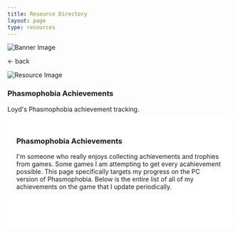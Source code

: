 ```yaml
---
title: Resource Directory
layout: page
type: resources
---
```

<style>
    hr.has-background-black {
        display: none;
    }

    h1.title {
        display: none;
    }
</style>
<link rel="stylesheet" href="https://api.scyted.tv/wave-development/dashboard/scytedtv-resources-mobile.css">
<body>

<!-- <div class="mobile-error">
  <div id="error-message" style="color: red;">
    ScytedTV Resources isn't currently available to mobile users at this time.
  </div>
</div> -->

<div class="banner">
    <img src="https://cdn.scyted.tv/website-assets/resource-portal/banner.jpg" alt="Banner Image" class="banner-image">
  </div>

<div class="resource-container">
  
  <div class="resource-wrapper">
  
  <div class="resource-back" onclick="backButton()"><p>← back</p></div>

  <div class="resource-info-box">
    <img src="https://cdn.scyted.tv/website-assets/resource-portal/logos/loyd-phasmophobia.jpg" alt="Resource Image" class="resource-image">
    <h3>Phasmophobia Achievements</h3>
    Loyd's Phasmophobia achievement tracking.<br>
  </div>
  
  </div>
  
<div class="resource-box">

  <div id="login-container" class="login-container">
  </div>

  <style>
    .user-info-box {
        flex: 1;
        padding: 20px;
        background-color: #fff;
        border-radius: 8px;
        margin-top: 10px;
        text-align: left;
    }
    </style>
  <style>
  .achievements-container body {
  font-family: Arial, sans-serif;
  background-color: #f2f2f2;
  color: #333;
  margin: 0;
  padding: 0;
  display: flex;
  justify-content: center;
  align-items: center;
  min-height: 100vh;
}
.achievements-container .container  {
  max-width: 100%;
  width: 100%;
  padding: 10px;
  background-color: #fff;
  border-radius: 0;
  box-shadow: none;
  overflow-y: auto;
}
.achievements-container h1 {
  font-size: 20px;
  text-align: center;
  margin-bottom: 15px;
  color: #333;
}
.achievements-container .achievement {
  border-bottom: 1px solid #ddd;
  padding: 15px;
  display: block;
}
.achievements-container .achievement:last-child {
  border-bottom: none;
}
.achievements-container .achievement h3 {
  margin: 0;
  font-size: 16px;
  color: #333;
  margin-left: 0;
}
.achievements-container .achievement p {
  margin: 5px 0;
  font-size: 12px;
  color: #666;
  margin-left: 0;
}
.achievements-container .achievement-details {
  margin-right: 0;
}
.achievements-container .achievement-status {
  font-size: 14px;
  font-weight: bold;
  color: #4caf50;
  margin-left: 0;
}
.achievements-container .achievement-status.incomplete {
  color: #f44336;
}
.achievements-container .achievement-date-time {
  font-size: 12px;
  color: #888;
  margin-left: 0;
}
.achievements-container .date-time-box {
  border: 1px solid #ddd;
  border-radius: 5px;
  padding: 5px 10px;
  display: block;
  margin-bottom: 5px;
}
.achievements-container .progress-bar {
  width: calc(100% - 30px);
  height: 10px;
  background-color: #f2f2f2;
  border-radius: 5px;
  margin-top: 5px;
  overflow: hidden;
  border: 1px solid #ddd;
  margin-left: 0;
  position: relative;
}
.achievements-container .progress {
  height: 100%;
  background-color: #4caf50;
  border-radius: 5px;
  transition: width 0.5s ease-in-out;
}
.achievements-container .incomplete .progress {
  background-color: #f44336;
}
.achievements-container .progress-text {
  display: none;
}

</style>
<div class="container">

<div class="user-info-box" id="userInfoBox">

<h3>Phasmophobia Achievements</h3>

I'm someone who really enjoys collecting achievements and trophies from games. Some games I am attempting to get every acahievement possible. This page specifically targets my progress on the PC version of Phasmophobia. Below is the entire list of all of my achievements on the game that I update periodically.

<br><br>

<link rel="stylesheet" href="https://cdnjs.cloudflare.com/ajax/libs/font-awesome/5.15.4/css/all.min.css">

<div class="achievements-container">
  <div id="achievements"></div>
</div>

</div>
</div>
</div>
</div>

<script src="https://api.scyted.tv/wave-development/dashboard/page-loading-script.js"></script>
<script src="index-script.js"></script>
<script src="insert-scripts.js"></script>
<script src="https://api.scyted.tv/wave-development/dashboard/mobile-redirect.js"></script>
<script async src="https://www.googletagmanager.com/gtag/js?id=G-LF3ZTHGQHE"></script>

</body>